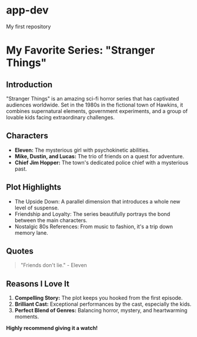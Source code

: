 # app-dev
My first repository

# My Favorite Series: "Stranger Things"

## Introduction
"Stranger Things" is an amazing sci-fi horror series that has captivated audiences worldwide. Set in the 1980s in the fictional town of Hawkins, it combines supernatural elements, government experiments, and a group of lovable kids facing extraordinary challenges.

## Characters
- **Eleven:** The mysterious girl with psychokinetic abilities.
- **Mike, Dustin, and Lucas:** The trio of friends on a quest for adventure.
- **Chief Jim Hopper:** The town's dedicated police chief with a mysterious past.

## Plot Highlights
- The Upside Down: A parallel dimension that introduces a whole new level of suspense.
- Friendship and Loyalty: The series beautifully portrays the bond between the main characters.
- Nostalgic 80s References: From music to fashion, it's a trip down memory lane.

## Quotes
> "Friends don't lie." - Eleven

## Reasons I Love It
1. **Compelling Story:** The plot keeps you hooked from the first episode.
2. **Brilliant Cast:** Exceptional performances by the cast, especially the kids.
3. **Perfect Blend of Genres:** Balancing horror, mystery, and heartwarming moments.

**Highly recommend giving it a watch!**
